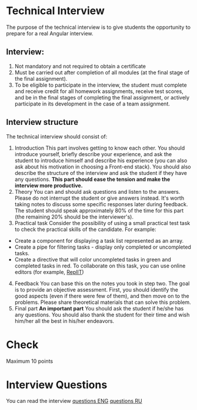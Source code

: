 # Technical Interview

The purpose of the technical interview is to give students the opportunity to prepare for a real Angular interview.

## Interview:

1. Not mandatory and not required to obtain a certificate
2. Must be carried out after completion of all modules (at the final stage of the final assignment).
3. To be eligible to participate in the interview, the student must complete and receive credit for all homework assignments, receive test scores, and be in the final stages of completing the final assignment, or actively participate in its development in the case of a team assignment.

## Interview structure

The technical interview should consist of:

1. Introduction
   This part involves getting to know each other. You should introduce yourself, briefly describe your experience, and ask the student to introduce himself and describe his experience (you can also ask about his motivation in choosing a Front-end stack).
   You should also describe the structure of the interview and ask the student if they have any questions.
   **This part should ease the tension and make the interview more productive.**
2. Theory
   You can and should ask questions and listen to the answers. Please do not interrupt the student or give answers instead. It's worth taking notes to discuss some specific responses later during feedback. The student should speak approximately 80% of the time for this part (the remaining 20% should be the interviewer's).
3. Practical task
   Consider the possibility of using a small practical test task to check the practical skills of the candidate. For example:

- Create a component for displaying a task list represented as an array.
- Create a pipe for filtering tasks - display only completed or uncompleted tasks.
- Create a directive that will color uncompleted tasks in green and completed tasks in red.
  To collaborate on this task, you can use online editors (for example, [ReplIT](https://replit.com/))

4. Feedback
   You can base this on the notes you took in step two. The goal is to provide an objective assessment. First, you should identify the good aspects (even if there were few of them), and then move on to the problems. Please share theoretical materials that can solve this problem.
5. Final part
   **An important part**
   You should ask the student if he/she has any questions. You should also thank the student for their time and wish him/her all the best in his/her endeavors.

# Check

Maximum 10 points

# Interview Questions

You can read the interview
[questions ENG](https://github.com/rolling-scopes-school/tasks/blob/master/angular/modules/interview/questions-ENG.md)
[questions RU](https://github.com/rolling-scopes-school/tasks/blob/master/angular/modules/interview/questions-RU.md)

